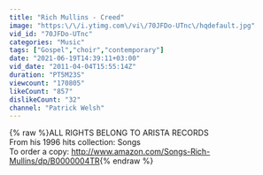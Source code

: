 ```yaml
---
title: "Rich Mullins - Creed"
image: "https:\/\/i.ytimg.com\/vi\/70JFDo-UTnc\/hqdefault.jpg"
vid_id: "70JFDo-UTnc"
categories: "Music"
tags: ["Gospel","choir","contemporary"]
date: "2021-06-19T14:39:11+03:00"
vid_date: "2011-04-04T15:55:14Z"
duration: "PT5M23S"
viewcount: "170805"
likeCount: "857"
dislikeCount: "32"
channel: "Patrick Welsh"
---
```

{% raw %}ALL RIGHTS BELONG TO ARISTA RECORDS<br />From his 1996 hits collection: Songs<br />To order a copy: <a rel="nofollow" target="blank" href="http://www.amazon.com/Songs-Rich-Mullins/dp/B0000004TR">http://www.amazon.com/Songs-Rich-Mullins/dp/B0000004TR</a>{% endraw %}
